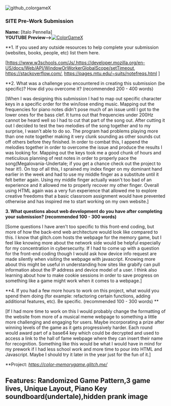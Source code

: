 ![github_colorgameX](https://user-images.githubusercontent.com/43308680/112372331-e59d2500-8c9c-11eb-9006-3ed97c071e79.gif)


### SITE Pre-Work Submission



**Name:** [Italo Pennella]  
**YOUTUBE Preview-->**[![ColorGameX](https://th.bing.com/th/id/R6b0d70b37c60d3f85c625d60907bf8ad?rik=9dhc0PaFIqgCIQ&riu=http%3a%2f%2fwww.wilsoninfo.com%2fbuttons%2fclick-here-blue-glass-animated.gif&ehk=0pUp2Nlndm3ZEblnHU5GQpHHJgMl%2fOL0DOXS8Al8ym8%3d&risl=&pid=ImgRaw)](https://www.youtube.com/embed/GXZgGoj0264?controls=0?autoplay=1 "Youtube video preview with sound! Please check this out over gif")

**1. If you used any outside resources to help complete your submission (websites, books, people, etc) list them here. 

[https://www.w3schools.com/Js/,https://developer.mozilla.org/en-US/docs/Web/API/WindowOrWorkerGlobalScope/setTimeout, https://stackoverflow.com/, https://pages.mtu.edu/~suits/notefreqs.html ]

**2. What was a challenge you encountered in creating this submission (be specific)? How did you overcome it? (recommended 200 - 400 words) 

[When I was designing this submission I had to map out specific character keys in a specific order for the win/lose ending music. Mapping out the frequencies for piano notes didn't pose much of an issue until I got to the lower ones for the bass clef. It turns out that frequencies under 200Hz cannot be heard well so I had to cut that part of the song out. After cutting it out I decided to test the two melodies of the song together and to my surprise, I wasn't able to do so. The program had problems playing more than one note together making it very clunk sounding as other sounds cut off others before they finished. In order to combat this, I append the melodies together in order to overcome the issue and produce the results I was looking for. Mapping out the keys took me a good chunk of hours and meticulous planning of rest notes in order to properly pace the song(Megalovania-Undertale; if you get a chance check out the project to hear it!). On top of all this, I sprained my index finger on my dominant hand earlier in the week and had to use my middle finger as a substitute until it felt better again. Using my middle finger actually wasn't too bad of an experience and it allowed me to properly recover my other finger. Overall using HTML again was a very fun experience that allowed me to explore creative freedoms that a basic classroom assignment would have prevented otherwise and has inspired me to start working on my own website.]

**3. What questions about web development do you have after completing your submission? (recommended 100 - 300 words)**

[Some questions I have aren't too specific to this front-end coding, but more of how the back-end web architecture would look like compared to this. I know that glitch.com hosts the webpage for the memory game, but I feel like knowing more about the network side would be helpful especially for my concentration in cybersecurity. If I had to come up with a question for the front-end coding though I would ask how device info request are made silently when visiting the webpage with javascript. Knowing more about this might be useful in understanding how sites like grabify can pull information about the IP address and device model of a user. I think also learning about how to make cookie sessions in order to save progress on something like a game might work when it comes to a webpage.]

**4. If you had a few more hours to work on this project, what would you spend them doing (for example: refactoring certain functions, adding additional features, etc). Be specific. (recommended 100 - 300 words) **

[If I had more time to work on this I would probably change the formatting of the website from more of a musical meme webpage to something a little more challenging and engaging for users. Maybe incorporating a prize after winning levels of the game as it gets progressively harder. Each round would award part of a base64 key which could be decrypted and used to access a link to the hall of fame webpage where they can insert their name for recognition. Something like this would be what I would have in mind for my prework if I had less school work and more time to pour into HTML and Javascript. Maybe I should try it later in the year just for the fun of it.]

**Project: *https://color-memorygame.glitch.me/*

## **Features:** Randomized Game Pattern,3 game lives, Unique Layout, Piano Key soundboard(undertale),hidden prank image

